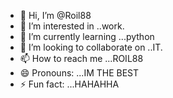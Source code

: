 - 👋 Hi, I’m @Roil88
- 👀 I’m interested in ..work.
- 🌱 I’m currently learning ...python
- 💞️ I’m looking to collaborate on ..IT.
- 📫 How to reach me ...ROIL88
- 😄 Pronouns: ...IM THE BEST
- ⚡ Fun fact: ...HAHAHHA

<!---
Roil88/Roil88 is a ✨ special ✨ repository because its `README.md` (this file) appears on your GitHub profile.
You can click the Preview link to take a look at your changes.
--->
